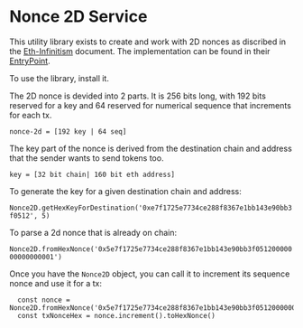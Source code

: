# Nonce 2D Service

This utility library exists to create and work with 2D nonces as discribed in the [Eth-Infinitism](https://docs.google.com/document/d/1MywdH_TCkyEjD3QusLZ_kUZg4ZEI00qp97mBze9JI4k/edit#heading=h.gyhqxhuyd59n) document. The implementation can be found in their [EntryPoint](https://github.com/eth-infinitism/account-abstraction/pull/247/files).

To use the library, install it.

The 2D nonce is devided into 2 parts. It is 256 bits long, with 192 bits reserved for a key and 64 reserved for numerical sequence that increments for each tx.

`nonce-2d = [192 key | 64 seq]`

The key part of the nonce is derived from the destination chain and address that the sender wants to send tokens too.

`key = [32 bit chain| 160 bit eth address]`

To generate the key for a given destination chain and address:

`Nonce2D.getHexKeyForDestination('0xe7f1725e7734ce288f8367e1bb143e90bb3f0512', 5)`

To parse a 2d nonce that is already on chain:

`Nonce2D.fromHexNonce('0x5e7f1725e7734ce288f8367e1bb143e90bb3f05120000000000000001')`

Once you have the `Nonce2D` object, you can call it to increment its sequence nonce and use it for a tx:

```
  const nonce = Nonce2D.fromHexNonce('0x5e7f1725e7734ce288f8367e1bb143e90bb3f05120000000000000001')
  const txNonceHex = nonce.increment().toHexNonce()
```

